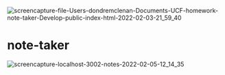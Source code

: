 ![screencapture-file-Users-dondremclenan-Documents-UCF-homework-note-taker-Develop-public-index-html-2022-02-03-21_59_40](https://user-images.githubusercontent.com/69438529/152465428-0ab9f083-3aac-4d64-ad93-b00c34a67c8c.png)
# note-taker
![screencapture-localhost-3002-notes-2022-02-05-12_14_35](https://user-images.githubusercontent.com/69438529/152651784-765091cb-3298-4f9b-a20b-d866d184f620.png)
